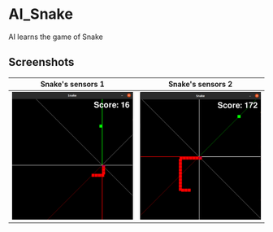 # AI_Snake
AI learns the game of Snake

## Screenshots
Snake's sensors 1 | Snake's sensors 2
  -------------  | -------------
  ![](screenshots/sc1.png) | ![](screenshots/sc2.png)
